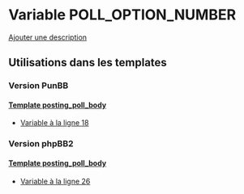 # Variable POLL_OPTION_NUMBER
[Ajouter une description](https://fa-tvars.appspot.com/var/POLL_OPTION_NUMBER)

## Utilisations dans les templates

### Version PunBB

#### [Template posting_poll_body](punbb/posting_poll_body.md)
* [Variable &agrave; la ligne 18](../punbb/posting_poll_body.tpl#L18)

### Version phpBB2

#### [Template posting_poll_body](subsilver/posting_poll_body.md)
* [Variable &agrave; la ligne 26](../subsilver/posting_poll_body.tpl#L26)